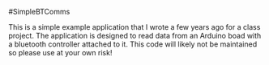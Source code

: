 #SimpleBTComms

This is a simple example application that I wrote a few years ago for a class project. The application is designed to read data from an Arduino boad with a bluetooth controller attached to it. This code will likely not be maintained so please use at your own risk!
